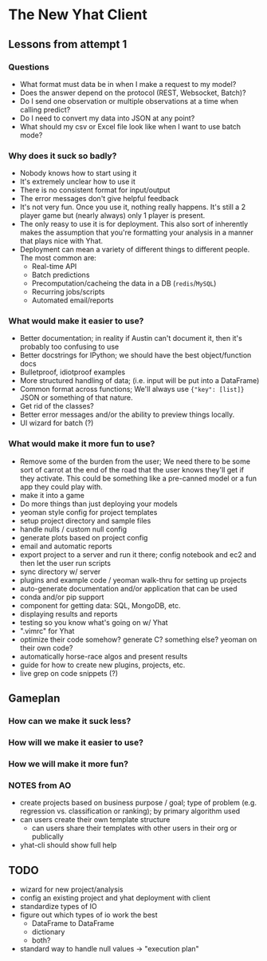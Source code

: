 # The New Yhat Client


## Lessons from attempt 1
### Questions

- What format must data be in when I make a request to my model?
- Does the answer depend on the protocol (REST, Websocket, Batch)?
- Do I send one observation or multiple observations at a time when calling
 predict?
- Do I need to convert my data into JSON at any point?
- What should my csv or Excel file look like when I want to use batch mode?

### Why does it suck so badly?

- Nobody knows how to start using it
- It's extremely unclear how to use it
- There is no consistent format for input/output
- The error messages don't give helpful feedback
- It's not very fun. Once you use it, nothing really happens. It's still a 2 
player game but (nearly always) only 1 player is present.
- The only reasy to use it is for deployment. This also sort of inherently makes
the assumption that you're formatting your analysis in a manner that plays nice 
with Yhat.
- Deployment can mean a variety of different things to different people. The 
most common are:
    - Real-time API
    - Batch predictions
    - Precomputation/cacheing the data in a DB (`redis`/`MySQL`)
    - Recurring jobs/scripts
    - Automated email/reports

### What would make it easier to use?

- Better documentation; in reality if Austin can't document it, then it's
probably too confusing to use 
- Better docstrings for IPython; we should have the best object/function docs
- Bulletproof, idiotproof examples
- More structured handling of data; (i.e. input will be put into a DataFrame)
- Common format across functions; We'll always use `{"key": [list]}` JSON or
something of that nature.
- Get rid of the classes?
- Better error messages and/or the ability to preview things locally.
- UI wizard for batch (?)

### What would make it more fun to use?

- Remove some of the burden from the user; We need there to be some sort of 
carrot at the end of the road that the user knows they'll get if they activate.
This could be something like a pre-canned model or a fun app they could play 
with.
- make it into a game
- Do more things than just deploying your models
- yeoman style config for project templates
- setup project directory and sample files
- handle nulls / custom null config
- generate plots based on project config
- email and automatic reports
- export project to a server and run it there; config notebook and ec2 and then 
let the user run scripts
- sync directory w/ server
- plugins and example code / yeoman walk-thru for setting up projects
- auto-generate documentation and/or application that can be used
- conda and/or pip support
- component for getting data: SQL, MongoDB, etc.
- displaying results and reports
- testing so you know what's going on w/ Yhat
- ".vimrc" for Yhat
- optimize their code somehow? generate C? something else? yeoman on their own
code?
- automatically horse-race algos and present results
- guide for how to create new plugins, projects, etc.
- live grep on code snippets (?)

## Gameplan

### How can we make it suck less?

### How will we make it easier to use?

### How we will make it more fun?

### NOTES from AO
- create projects based on business purpose / goal; type of problem (e.g. regression vs. classification or ranking); by primary algorithm used
- can users create their own template structure
	- can users share their templates with other users in their org or publically
- yhat-cli should show full help

## TODO
- wizard for new project/analysis
- config an existing project and yhat deployment with client
- standardize types of IO
- figure out which types of io work the best
    - DataFrame to DataFrame
    - dictionary
    - both?
- standard way to handle null values -> "execution plan"

